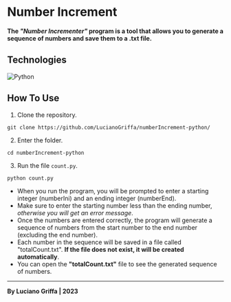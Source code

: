 # Number Increment

**The *"Number Incrementer"* program is a tool that allows you to generate a sequence of numbers and save them to a .txt file.**

## Technologies
![Python](https://skillicons.dev/icons?i=python)

## How To Use
1. Clone the repository.
``` 
git clone https://github.com/LucianoGriffa/numberIncrement-python/
```
2. Enter the folder.
```
cd numberIncrement-python
```
3. Run the file ``count.py``.
```
python count.py
```
- When you run the program, you will be prompted to enter a starting integer (numberIni) and an ending integer (numberEnd).
- Make sure to enter the starting number less than the ending number, *otherwise you will get an error message*.
- Once the numbers are entered correctly, the program will generate a sequence of numbers from the start number to the end number (excluding the end number).
- Each number in the sequence will be saved in a file called "totalCount.txt". **If the file does not exist, it will be created automatically**.
- You can open the **"totalCount.txt"** file to see the generated sequence of numbers.

---

**By Luciano Griffa | 2023**
